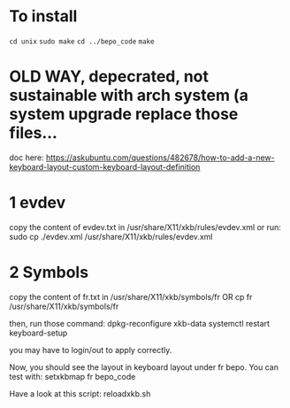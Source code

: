 
# To install
`cd unix`
`sudo make`
`cd ../bepo_code`
`make`







# OLD WAY, depecrated, not sustainable with arch system (a system upgrade replace those files...

doc here:
https://askubuntu.com/questions/482678/how-to-add-a-new-keyboard-layout-custom-keyboard-layout-definition

# 1 evdev
copy the content of evdev.txt in /usr/share/X11/xkb/rules/evdev.xml
or run:
sudo cp ./evdev.xml /usr/share/X11/xkb/rules/evdev.xml


# 2 Symbols
copy the content of fr.txt in /usr/share/X11/xkb/symbols/fr
OR
cp fr /usr/share/X11/xkb/symbols/fr

then, run those command:
dpkg-reconfigure xkb-data
systemctl restart keyboard-setup

you may have to login/out to apply correctly.


Now, you should see the layout in keyboard layout under fr bepo.
You can test with:
setxkbmap fr bepo_code

Have a look at this script: 
reloadxkb.sh
